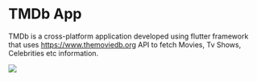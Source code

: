 # TMDb App

TMDb is a cross-platform application developed using flutter framework that uses https://www.themoviedb.org API 
to fetch Movies, Tv Shows, Celebrities etc information.


![](Images/iOS/1.png|width=100)
